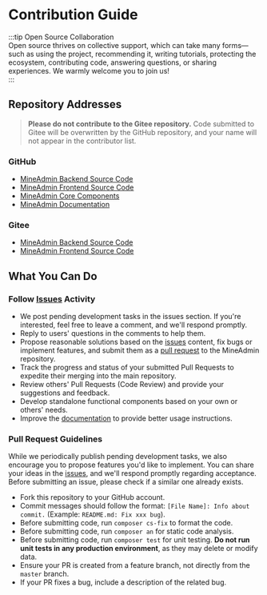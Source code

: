 # Contribution Guide  

:::tip Open Source Collaboration  
Open source thrives on collective support, which can take many forms—such as using the project, recommending it, writing tutorials, protecting the ecosystem, contributing code, answering questions, or sharing experiences. We warmly welcome you to join us!  
:::  

## Repository Addresses  
> **Please do not contribute to the Gitee repository.** Code submitted to Gitee will be overwritten by the GitHub repository, and your name will not appear in the contributor list.  

### GitHub  

* [MineAdmin Backend Source Code](https://github.com/mineadmin/mineadmin)  
* [MineAdmin Frontend Source Code](https://github.com/mineadmin/mineadmin-vue)  
* [MineAdmin Core Components](https://github.com/mineadmin/components)  
* [MineAdmin Documentation](https://github.com/mineadmin/doc-v3)  

### Gitee  

* [MineAdmin Backend Source Code](https://gitee.com/mineadmin/mineadmin)  
* [MineAdmin Frontend Source Code](https://gitee.com/mineadmin/mineadmin-vue)  

## What You Can Do  

### Follow [Issues](https://github.com/mineadmin/mineadmin/issues) Activity  

* We post pending development tasks in the issues section. If you're interested, feel free to leave a comment, and we'll respond promptly.  
* Reply to users' questions in the comments to help them.  
* Propose reasonable solutions based on the [issues](https://github.com/mineadmin/mineadmin/issues) content, fix bugs or implement features, and submit them as a [pull request](https://github.com/mineadmin/mineadmin/pulls) to the MineAdmin repository.  
* Track the progress and status of your submitted Pull Requests to expedite their merging into the main repository.  
* Review others' Pull Requests (Code Review) and provide your suggestions and feedback.  
* Develop standalone functional components based on your own or others' needs.  
* Improve the [documentation](https://gitee.com/mineadmin/doc-v3) to provide better usage instructions.  

### Pull Request Guidelines  

While we periodically publish pending development tasks, we also encourage you to propose features you'd like to implement. You can share your ideas in the [issues](https://github.com/mineadmin/mineadmin/issues), and we'll respond promptly regarding acceptance.  
Before submitting an issue, please check if a similar one already exists.  

* Fork this repository to your GitHub account.  
* Commit messages should follow the format: `[File Name]: Info about commit.` (Example: `README.md: Fix xxx bug`).  
* Before submitting code, run `composer cs-fix` to format the code.  
* Before submitting code, run `composer an` for static code analysis.  
* Before submitting code, run `composer test` for unit testing. **Do not run unit tests in any production environment**, as they may delete or modify data.  
* Ensure your PR is created from a feature branch, not directly from the `master` branch.  
* If your PR fixes a bug, include a description of the related bug.